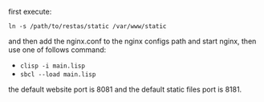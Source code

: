 
first execute:
```
ln -s /path/to/restas/static /var/www/static
```
and then add the nginx.conf to the nginx configs path and start nginx,
then use one of follows command:

- `clisp -i main.lisp`
- `sbcl --load main.lisp`

the default website port is 8081 and the default static files port is 8181.
